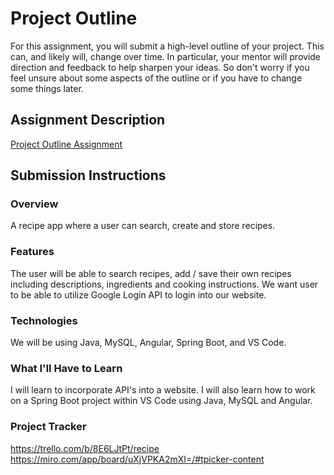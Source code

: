 # Project Outline
For this assignment, you will submit a high-level outline of your project. This can, and likely will, change over time. In particular, your mentor will provide direction and feedback to help sharpen your ideas. So don't worry if you feel unsure about some aspects of the outline or if you have to change some things later.

## Assignment Description
[Project Outline Assignment](https://education.launchcode.org/liftoff/modules/assignments/project-outline)

## Submission Instructions

### Overview
A recipe app where a user can search, create and store recipes.
### Features
The user will be able to search recipes, add / save their own recipes including descriptions, ingredients and cooking instructions. We want user to be able to utilize Google Login API to login into our website.
### Technologies
We will be using Java, MySQL, Angular, Spring Boot, and VS Code.
### What I'll Have to Learn
I will learn to incorporate API's into a website.  I will also learn how to work on a Spring Boot project within VS Code using Java, MySQL and Angular.
### Project Tracker
https://trello.com/b/8E6LJtPt/recipe
https://miro.com/app/board/uXjVPKA2mXI=/#tpicker-content

